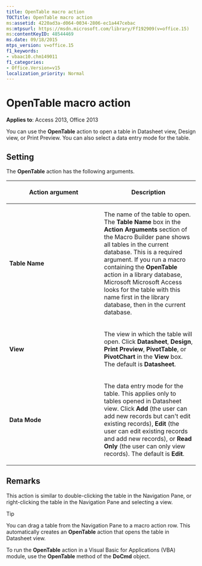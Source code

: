 ```yaml
---
title: OpenTable macro action
TOCTitle: OpenTable macro action
ms:assetid: 4220ad3a-d064-0034-2806-ec1a447cebac
ms:mtpsurl: https://msdn.microsoft.com/library/Ff192909(v=office.15)
ms:contentKeyID: 48544469
ms.date: 09/18/2015
mtps_version: v=office.15
f1_keywords:
- vbaac10.chm149011
f1_categories:
- Office.Version=v15
localization_priority: Normal
---
```


# OpenTable macro action

**Applies to**: Access 2013, Office 2013

You can use the **OpenTable** action to open a table in Datasheet view, Design view, or Print Preview. You can also select a data entry mode for the table.

## Setting

The **OpenTable** action has the following arguments.

<table>
<colgroup>
<col style="width: 50%" />
<col style="width: 50%" />
</colgroup>
<thead>
<tr class="header">
<th><p>Action argument</p></th>
<th><p>Description</p></th>
</tr>
</thead>
<tbody>
<tr class="odd">
<td><p><strong>Table Name</strong></p></td>
<td><p>The name of the table to open. The <strong>Table Name</strong> box in the <strong>Action Arguments</strong> section of the Macro Builder pane shows all tables in the current database. This is a required argument. If you run a macro containing the <strong>OpenTable</strong> action in a library database, Microsoft Microsoft Access looks for the table with this name first in the library database, then in the current database.</p></td>
</tr>
<tr class="even">
<td><p><strong>View</strong></p></td>
<td><p>The view in which the table will open. Click <strong>Datasheet</strong>, <strong>Design</strong>, <strong>Print Preview</strong>, <strong>PivotTable</strong>, or <strong>PivotChart</strong> in the <strong>View</strong> box. The default is <strong>Datasheet</strong>.</p></td>
</tr>
<tr class="odd">
<td><p><strong>Data Mode</strong></p></td>
<td><p>The data entry mode for the table. This applies only to tables opened in Datasheet view. Click <strong>Add</strong> (the user can add new records but can't edit existing records), <strong>Edit</strong> (the user can edit existing records and add new records), or <strong>Read Only</strong> (the user can only view records). The default is <strong>Edit</strong>.</p></td>
</tr>
</tbody>
</table>

## Remarks

This action is similar to double-clicking the table in the Navigation Pane, or right-clicking the table in the Navigation Pane and selecting a view.

> [!TIP]
> You can drag a table from the Navigation Pane to a macro action row. This automatically creates an **OpenTable** action that opens the table in Datasheet view.

To run the **OpenTable** action in a Visual Basic for Applications (VBA) module, use the **OpenTable** method of the **DoCmd** object.

